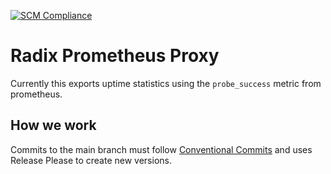 [![SCM Compliance](https://scm-compliance-api.radix.equinor.com/repos/equinor/radix-api/badge)](https://developer.equinor.com/governance/scm-policy/)

# Radix Prometheus Proxy

Currently this exports uptime statistics using the `probe_success` metric from prometheus.

## How we work

Commits to the main branch must follow [Conventional Commits](https://www.conventionalcommits.org/en/v1.0.0/) and uses Release Please to create new versions.

